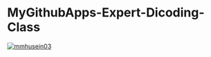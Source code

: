 # MyGithubApps-Expert-Dicoding-Class

[![mmhusein03](https://circleci.com/gh/mmhusein03/MyGithubApps-Expert-Dicoding-Class.svg?style=svg)](https://circleci.com/gh/mmhusein03/MyGithubApps-Expert-Dicoding-Class)
